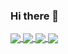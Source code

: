 ### Hi there 👋

<a href="https://github.com/ClassmateLin/Helly">
  <img align="center" src="https://github-readme-stats.vercel.app/api/pin/?username=ClassmateLin&repo=Helly" />
</a>
<a href="https://github.com/ClassmateLin/LeetCode">
  <img align="center" src="https://github-readme-stats.vercel.app/api/pin/?username=ClassmateLin&repo=LeetCode" />
</a>
<a href="https://github.com/ClassmateLin/CyShop">
  <img align="center" src="https://github-readme-stats.vercel.app/api/pin/?username=ClassmateLin&repo=CyShop" />
</a>
<a href="https://github.com/ClassmateLin/BaiduSeo">
  <img align="center" src="https://github-readme-stats.vercel.app/api/pin/?username=ClassmateLin&repo=BaiduSeo" />
</a>



